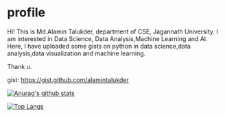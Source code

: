 # profile
Hi! This is Md.Alamin Talukder, department of CSE, Jagannath University. I am interested in Data Science, Data Analysis,Machine Learning and AI.
Here, I have uploaded some gists on python in data science,data analysis,data visualization and machine learning. 

Thank u.

gist: https://gist.github.com/alamintalukder

[![Anurag's github stats](https://github-readme-stats.vercel.app/api?username=alamintalukder)](https://github.com/alamintalukder/github-readme-stats)


[![Top Langs](https://github-readme-stats.vercel.app/api/top-langs/?username=alamintalukder&langs_count=8)](https://github.com/alamintalukder/github-readme-stats)
